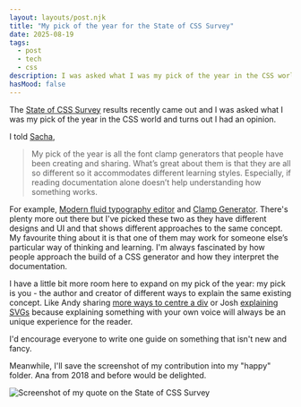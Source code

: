 ```yaml
---	
layout: layouts/post.njk	
title: "My pick of the year for the State of CSS Survey"
date: 2025-08-19
tags:	
  - post		
  - tech
  - css
description: I was asked what I was my pick of the year in the CSS world and turns out I had an opinion.
hasMood: false	
---	
```


The [State of CSS Survey](https://2025.stateofcss.com/en-US) results recently came out and I was asked what I was my pick of the year in the CSS world and turns out I had an opinion. 

I told [Sacha](https://sachagreif.com/),

> My pick of the year is all the font clamp generators that people have been creating and sharing. What’s great about them is that they are all so different so it accommodates different learning styles. Especially, if reading documentation alone doesn’t help understanding how something works.

For example, [Modern fluid typography editor](https://modern-fluid-typography.vercel.app/) and [Clamp Generator](https://clamp-generator.netlify.app/). There's plenty more out there but I've picked these two as they have different designs and UI and that shows different approaches to the same concept. My favourite thing about it is that one of them may work for someone else’s particular way of thinking and learning. I'm always fascinated by how people approach the build of a CSS generator and how they interpret the documentation. 

I have a little bit more room here to expand on my pick of the year: my pick is you - the author and creator of different ways to explain the same existing concept. Like Andy sharing [more ways to centre a div](https://piccalil.li/blog/another-article-about-centering-in-css/) or Josh [explaining SVGs](https://www.joshwcomeau.com/svg/friendly-introduction-to-svg/) because explaining something with your own voice will always be an unique experience for the reader.

I'd encourage everyone to write one guide on something that isn't new and fancy.

Meanwhile, I'll save the screenshot of my contribution into my "happy" folder. Ana from 2018 and before would be delighted.

![Screenshot of my quote on the State of CSS Survey](/assets/posts/css-survey.jpg)









